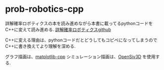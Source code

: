 # prob-robotics-cpp
詳解確率ロボティクスの本を読み進めながら本書に載ってるpythonコードをC++に変えて読み進める.
[詳解確率ロボティクスgithub](https://github.com/ryuichiueda/LNPR_BOOK_CODES)

C++に変える理由は、pythonコードだとどうしてもコピペになってしまうのでC++に書き換えてより理解を深める.

グラフ描画は、[matplotlib-cpp](https://github.com/lava/matplotlib-cpp)
シミュレーション描画は、[OpenSiv3D](https://github.com/Siv3D/OpenSiv3D)
を使用する.


